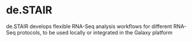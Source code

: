# de.STAIR
de.STAIR develops flexible RNA-Seq analysis workflows for different RNA-Seq protocols, to be used locally or integrated in the Galaxy platform
